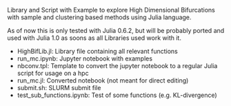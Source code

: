 Library and Script with Example to explore High Dimensional Bifurcations with sample and clustering based methods using Julia language.

As of now this is only tested with Julia 0.6.2, but will be probably ported and used with Julia 1.0 as soons as all Libraries used work with it.

* HighBifLib.jl: Library file containing all relevant functions
* run_mc.ipynb: Jupyter notebook with examples
* nbconv.tpl: Template to convert the jupyter notebook to a regular Julia script for usage on a hpc
* run_mc.jl: Converted notebook (not meant for direct editing)
* submit.sh: SLURM submit file
* test_sub_functions.ipynb: Test of some functions (e.g. KL-divergence)
